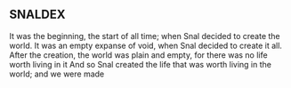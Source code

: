 ## SNALDEX

It was the beginning, the start of all time; when Snal decided to create the world.
It was an empty expanse of void, when Snal decided to create it all.
After the creation, the world was plain and empty, for there was no life worth living in it
And so Snal created the life that was worth living in the world; and we were made


